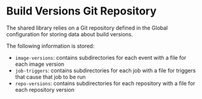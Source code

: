 # Build Versions Git Repository

The shared library relies on a Git repository defined in the Global configuration for storing data about build versions.

The following information is stored:

- `image-versions`: contains subdirectories for each event with a file for each image version
- `job-triggers`: contains subdirectories for each job with a file for triggers that cause that job to be run
- `repo-versions`: contains subdirectories for each repository with a file for each repository version
